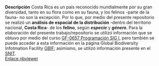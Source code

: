 __Descripción__
Costa Rica es un país reconocido mundialmente por su gran diversidad, tanto en su flora como en su fauna, y los felinos -parte de la fauna- no son la excepción. Por lo que, por medio del presente repositorio se realizó un __análisis de espacial de la distribución__ -dentro del territorio nacional, __Costa Rica__- de los __felino__, según _**especie**_ y _**género**_.
Para la elaboración del presente trabajo/repositorio se utilizó información que se obtuvo por medio del curso [GF-0657 Programación SIG I](https://gf0657-programacionsig.github.io/2022-ii/index.html), pero también se puede acceder a esta información en la página Global Biodiversity Infotmation Facility [GBIF](https://www.gbif.org/); asimismo, se utilizó información presente en el [SNIT](https://www.snitcr.go.cr/).  
[Enlace nbviewer]()
